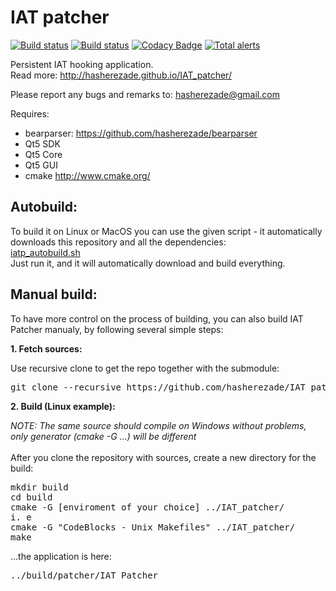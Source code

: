 IAT patcher 
==========
[![Build status](https://ci.appveyor.com/api/projects/status/dv42sbge09b3i77h?svg=true)](https://ci.appveyor.com/project/hasherezade/iat-patcher)
[![Build status](https://travis-ci.org/hasherezade/IAT_patcher.svg?branch=master)](https://travis-ci.org/hasherezade/IAT_patcher)
[![Codacy Badge](https://api.codacy.com/project/badge/Grade/e5a1d1892c2642faba08d678c0a6fbf6)](https://www.codacy.com/manual/hasherezade/IAT_patcher?utm_source=github.com&amp;utm_medium=referral&amp;utm_content=hasherezade/IAT_patcher&amp;utm_campaign=Badge_Grade)
[![Total alerts](https://img.shields.io/lgtm/alerts/g/hasherezade/IAT_patcher.svg?logo=lgtm&logoWidth=18)](https://lgtm.com/projects/g/hasherezade/IAT_patcher/alerts/)

Persistent IAT hooking application.<br/>
Read more: http://hasherezade.github.io/IAT_patcher/<br/>

Please report any bugs and remarks to: hasherezade@gmail.com<br/>

Requires:
+ bearparser: https://github.com/hasherezade/bearparser<br/>
+ Qt5 SDK<br/>
+ Qt5 Core<br/>
+ Qt5 GUI<br/>
+ cmake http://www.cmake.org/<br/>

Autobuild:
-

To build it on Linux or MacOS you can use the given script - it automatically downloads this repository and all the dependencies:<br/>
[iatp_autobuild.sh](https://raw.githubusercontent.com/hasherezade/IAT_patcher/master/iatp_autobuild.sh)<br/>
Just run it, and it will automatically download and build everything.

Manual build:
-

To have more control on the process of building, you can also build IAT Patcher manualy, by following several simple steps:<br/>

<b>1. Fetch sources:</b><br/>

Use recursive clone to get the repo together with the submodule:
<pre>
git clone --recursive https://github.com/hasherezade/IAT_patcher.git
</pre>

<b>2. Build (Linux example):</b><br/>

_NOTE: The same source should compile on Windows without problems, only generator (cmake -G ...) will be different_<br/><br/>
After you clone the repository with sources, create a new directory for the build:
<pre>
mkdir build
cd build
cmake -G [enviroment of your choice] ../IAT_patcher/
i. e
cmake -G "CodeBlocks - Unix Makefiles" ../IAT_patcher/
make
</pre>
...the application is here:
<pre>
../build/patcher/IAT_Patcher
</pre>

